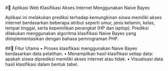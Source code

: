 #📡 Aplikasi Web Klasifikasi Akses Internet Menggunakan Naive Bayes

Aplikasi ini melakukan prediksi terhadap kemungkinan siswa memiliki akses internet berdasarkan beberapa atribut seperti umur, jenis kelamin, kelas, tempat tinggal, serta kepemilikan perangkat (HP dan laptop). Prediksi dilakukan menggunakan algoritma klasifikasi Naive Bayes yang diimplementasikan dengan bahasa pemrograman PHP.

##🧠 Fitur Utama
• Proses klasifikasi menggunakan Naive Bayes berdasarkan data pelatihan.
• Menampilkan hasil klasifikasi setiap data: apakah siswa diprediksi memiliki akses internet atau tidak.
• Visualisasi data hasil klasifikasi dalam bentuk tabel.
